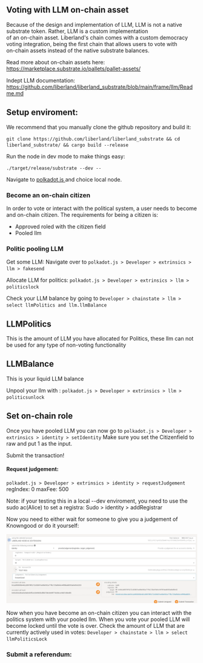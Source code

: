 ## Voting with LLM on-chain asset   

Because of the design and implementation of LLM, LLM is not a native substrate token. Rather, LLM is a custom implementation  
of an on-chain asset. Liberland's chain comes with a custom democracy voting integration, being the first chain that allows users to vote with   
on-chain assets instead of the native substrate balances. 


Read more about on-chain assets here:
https://marketplace.substrate.io/pallets/pallet-assets/   

Indept LLM documentation:
https://github.com/liberland/liberland_substrate/blob/main/frame/llm/Readme.md   


## Setup enviroment:  
We recommend that you manually clone the github repository and build it:
```
git clone https://github.com/liberland/liberland_substrate && cd liberland_substrate/ && cargo build --release

```
Run the node in dev mode to make things easy:
```
./target/release/substrate --dev --
```

Navigate to [polkadot.js ](https://polkadot.js.org/apps/) and choice local node.

### Become an on-chain citizen
In order to vote or interact with the political system, a user needs to become and on-chain citizen.
The requirements for being a citizen is:
*  Approved roled with the citizen field   
*  Pooled llm

### Politic pooling LLM   
Get some LLM:
Navigate over to `polkadot.js > Developer > extrinsics > llm > fakesend `

Allocate LLM for politics:
`polkadot.js > Developer > extrinsics > llm > politicslock `

Check your LLM balance by going to `Developer > chainstate > llm > select llmPolitics and llm.llmBalance `

## LLMPolitics
This is the amount of LLM you have allocated for Politics, these llm can not be used for any type of non-voting functionality

## LLMBalance  
This is your liquid LLM balance  

Unpool your llm with :
`polkadot.js > Developer > extrinsics > llm > politicsunlock `


## Set on-chain role  
Once you have pooled LLM you can now go to `polkadot.js > Developer > extrinsics > identity > setIdentity`
Make sure you set the Citizenfield to raw and put 1 as the input. 
 
Submit the transaction!

#### Request judgement:  
`polkadot.js > Developer > extrinsics > identity > requestJudgement `
regIndex: 0
maxFee: 500

Note: if your testing this in a local --dev enviroment, you need to use the sudo ac(Alice) to set a registra:
Sudo > identity > addRegistrar  

Now you need to either wait for someone to give you a judgement of Knowngood or do it yourself:    

![Judgement](judgement.png "Provide judgement")


Now when you have become an on-chain citizen you can interact with the politics system with your pooled llm.
When you vote your pooled LLM will become locked until the vote is over. 
Check the amount of LLM that are currently actively used in votes:
`Developer > chainstate > llm > select llmPoliticsLock `


### Submit a referendum:   

